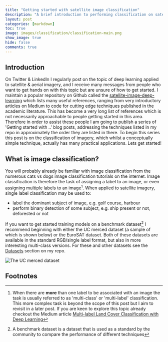 ```yaml
---
title: "Getting started with satellite image classification"
description: "A brief introduction to performing classification on satellite & aerial imagery"
layout: post
categories: [markdown]
toc: true
image: images/classification/classification-main.png
show_image: true
hide: false
comments: true
---
```

## Introduction
On Twitter & LinkedIn I regularly post on the topic of deep learning applied to satellite & aerial imagery, and I receive many messages from people who want to get hands on with this topic but are unsure of how to get started. I maintain a popular repository on Github called the [satellite-image-deep-learning](https://github.com/robmarkcole/satellite-image-deep-learning) which lists many useful references, ranging from very introductory articles on Medium to code for cutting edge techniques published in the academic literature. This has become a very long list of references which is not necessarily approachable to people getting started in this area. Therefore in order to assist these people I am going to publish a series of 'Getting started with ..' blog posts, addressing the techniques listed in my repo in approximately the order they are listed in there. To begin this series this post is on the classification of imagery, which whilst a conceptually simple technique, actually has many practical applications. Lets get started!

## What is image classification?
You will probably already be familiar with image classification from the numerous cats vs dogs image classification tutorials on the internet. Image classification is therefore the task of assigning a label to an image, or even assigning multiple labels to an image[^1]. When applied to satellite imagery, single label classification may be used to:

- label the dominant subject of image, e.g. golf course, harbour
- perform binary detection of some subject, e.g. ship present or not, deforested or not

If you want to get started training models on a benchmark dataset[^2] I recommend beginning with either the UC merced dataset (a sample of which is shown below) or the EuroSAT dataset. Both of these datasets are available in the standard RGB/single label format, but also in more interesting multi-class versions. For these and other datasets see the [Datasets](https://github.com/robmarkcole/satellite-image-deep-learning/blob/master/assets/datasets.md) section on my repo.

![](https://www.researchgate.net/publication/324924412/figure/fig4/AS:644015246544898@1530556608631/Example-images-from-the-UC-Merced-dataset.png "The UC merced dataset")



## Footnotes
[^1]: When there are **more** than one label to be associated with an image the task is usually referred to as 'multi-class' or 'multi-label' classification. This more complex task is beyond the scope of this post but I aim to revisit in a later post. If you are keen to explore this topic already checkout the Medium article [Multi-label Land Cover Classification with Deep Learning](https://towardsdatascience.com/multi-label-land-cover-classification-with-deep-learning-d39ce2944a3d)
[^2]: A benchmark dataset is a dataset that is used as a standard by the community to compare the performance of different techniques
